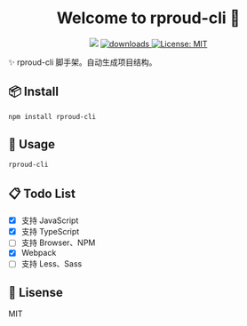 <h1 align="center">Welcome to rproud-cli 👋</h1>
<p align="center">
  <img src="https://img.shields.io/npm/v/rproud-cli.svg?orange=blue" />
  <a href="https://www.npmjs.com/package/rproud-cli">
    <img alt="downloads" src="https://img.shields.io/npm/dm/rproud-cli.svg?color=blue" target="_blank" />
  </a>
  <a href="https://github.com/wwyx778/rproud-cli/blob/master/LICENSE">
    <img alt="License: MIT" src="https://img.shields.io/badge/license-MIT-yellow.svg" target="_blank" />
  </a>
</p>

✨ rproud-cli 脚手架。自动生成项目结构。

## 📦 Install

```sh
npm install rproud-cli
```

## 🚀 Usage

```sh
rproud-cli
```

## 📋 Todo List
- [x] 支持 JavaScript
- [x] 支持 TypeScript
- [ ] 支持 Browser、NPM
- [x] Webpack
- [ ] 支持 Less、Sass

## 📌 Lisense
MIT
